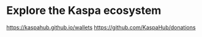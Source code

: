 # Explore the Kaspa ecosystem

https://kaspahub.github.io/wallets
https://github.com/KaspaHub/donations
